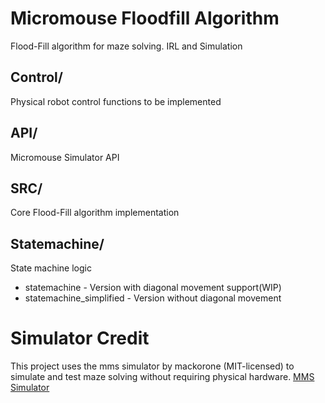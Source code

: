 # Micromouse Floodfill Algorithm
Flood-Fill algorithm for maze solving. IRL and Simulation

## Control/
Physical robot control functions to be implemented
## API/
Micromouse Simulator API
## SRC/
Core Flood-Fill algorithm implementation
## Statemachine/
State machine logic
- statemachine - Version with diagonal movement support(WIP)
- statemachine_simplified - Version without diagonal movement

# Simulator Credit

This project uses the mms simulator by mackorone (MIT-licensed) to simulate and test maze solving without requiring physical hardware. [MMS Simulator](https://github.com/mackorone/mms)
